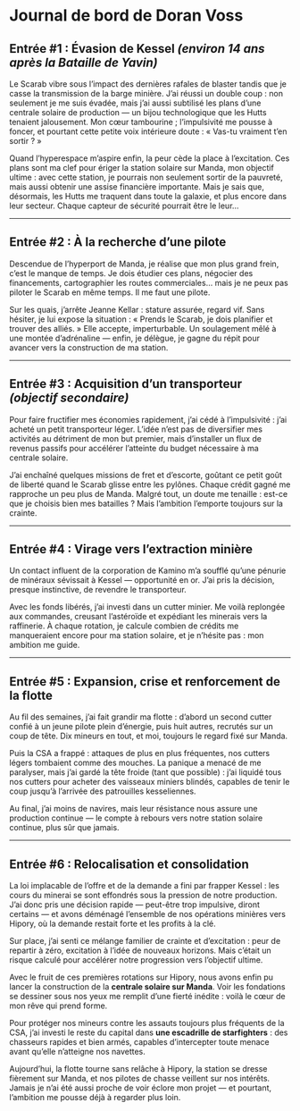 # Journal de bord de Doran Voss

## Entrée #1 : Évasion de Kessel *(environ 14 ans après la Bataille de Yavin)*

Le Scarab vibre sous l’impact des dernières rafales de blaster tandis que je casse la transmission de la barge minière. J’ai réussi un double coup : non seulement je me suis évadée, mais j’ai aussi subtilisé les plans d’une centrale solaire de production — un bijou technologique que les Hutts tenaient jalousement. Mon cœur tambourine ; l’impulsivité me pousse à foncer, et pourtant cette petite voix intérieure doute : « Vas-tu vraiment t’en sortir ? »

Quand l’hyperespace m’aspire enfin, la peur cède la place à l’excitation. Ces plans sont ma clef pour ériger la station solaire sur Manda, mon objectif ultime : avec cette station, je pourrais non seulement sortir de la pauvreté, mais aussi obtenir une assise financière importante. Mais je sais que, désormais, les Hutts me traquent dans toute la galaxie, et plus encore dans leur secteur. Chaque capteur de sécurité pourrait être le leur…

---

## Entrée #2 : À la recherche d’une pilote

Descendue de l’hyperport de Manda, je réalise que mon plus grand frein, c’est le manque de temps. Je dois étudier ces plans, négocier des financements, cartographier les routes commerciales… mais je ne peux pas piloter le Scarab en même temps. Il me faut une pilote.

Sur les quais, j’arrête Jeanne Kellar : stature assurée, regard vif. Sans hésiter, je lui expose la situation : « Prends le Scarab, je dois planifier et trouver des alliés. » Elle accepte, imperturbable. Un soulagement mêlé à une montée d’adrénaline — enfin, je délègue, je gagne du répit pour avancer vers la construction de ma station.

---

## Entrée #3 : Acquisition d’un transporteur *(objectif secondaire)*

Pour faire fructifier mes économies rapidement, j’ai cédé à l’impulsivité : j’ai acheté un petit transporteur léger. L’idée n’est pas de diversifier mes activités au détriment de mon but premier, mais d’installer un flux de revenus passifs pour accélérer l’atteinte du budget nécessaire à ma centrale solaire.

J’ai enchaîné quelques missions de fret et d’escorte, goûtant ce petit goût de liberté quand le Scarab glisse entre les pylônes. Chaque crédit gagné me rapproche un peu plus de Manda. Malgré tout, un doute me tenaille : est-ce que je choisis bien mes batailles ? Mais l’ambition l’emporte toujours sur la crainte.

---

## Entrée #4 : Virage vers l’extraction minière

Un contact influent de la corporation de Kamino m’a soufflé qu’une pénurie de minéraux sévissait à Kessel — opportunité en or. J’ai pris la décision, presque instinctive, de revendre le transporteur.

Avec les fonds libérés, j’ai investi dans un cutter minier. Me voilà replongée aux commandes, creusant l’astéroïde et expédiant les minerais vers la raffinerie. À chaque rotation, je calcule combien de crédits me manqueraient encore pour ma station solaire, et je n’hésite pas : mon ambition me guide.

---

## Entrée #5 : Expansion, crise et renforcement de la flotte

Au fil des semaines, j’ai fait grandir ma flotte : d’abord un second cutter confié à un jeune pilote plein d’énergie, puis huit autres, recrutés sur un coup de tête. Dix mineurs en tout, et moi, toujours le regard fixé sur Manda.

Puis la CSA a frappé : attaques de plus en plus fréquentes, nos cutters légers tombaient comme des mouches. La panique a menacé de me paralyser, mais j’ai gardé la tête froide (tant que possible) : j’ai liquidé tous nos cutters pour acheter des vaisseaux miniers blindés, capables de tenir le coup jusqu’à l’arrivée des patrouilles kesseliennes.

Au final, j’ai moins de navires, mais leur résistance nous assure une production continue — le compte à rebours vers notre station solaire continue, plus sûr que jamais.

---

## Entrée #6 : Relocalisation et consolidation  

La loi implacable de l’offre et de la demande a fini par frapper Kessel : les cours du minerai se sont effondrés sous la pression de notre production. J’ai donc pris une décision rapide — peut-être trop impulsive, diront certains — et avons déménagé l’ensemble de nos opérations minières vers Hipory, où la demande restait forte et les profits à la clé.  

Sur place, j’ai senti ce mélange familier de crainte et d’excitation : peur de repartir à zéro, excitation à l’idée de nouveaux horizons. Mais c’était un risque calculé pour accélérer notre progression vers l’objectif ultime.  

Avec le fruit de ces premières rotations sur Hipory, nous avons enfin pu lancer la construction de la **centrale solaire sur Manda**. Voir les fondations se dessiner sous nos yeux me remplit d’une fierté inédite : voilà le cœur de mon rêve qui prend forme.  

Pour protéger nos mineurs contre les assauts toujours plus fréquents de la CSA, j’ai investi le reste du capital dans **une escadrille de starfighters** : des chasseurs rapides et bien armés, capables d’intercepter toute menace avant qu’elle n’atteigne nos navettes.  

Aujourd’hui, la flotte tourne sans relâche à Hipory, la station se dresse fièrement sur Manda, et nos pilotes de chasse veillent sur nos intérêts. Jamais je n’ai été aussi proche de voir éclore mon projet — et pourtant, l’ambition me pousse déjà à regarder plus loin.
